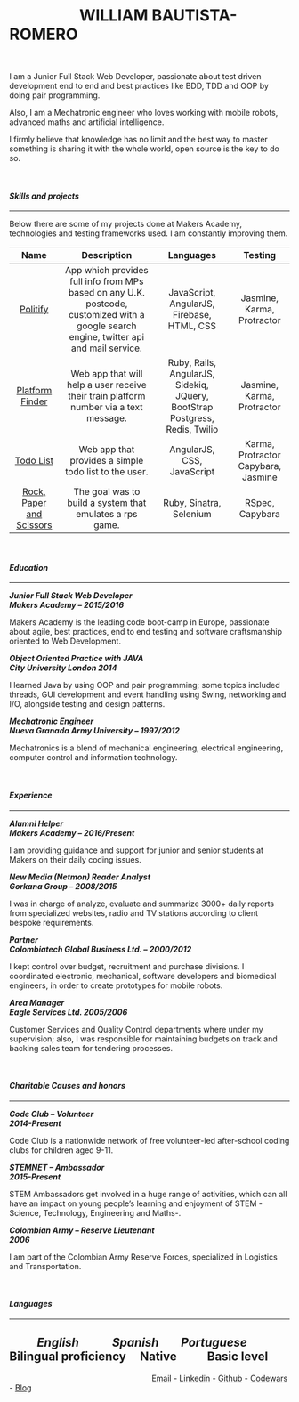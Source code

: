 &nbsp;&nbsp;&nbsp;&nbsp;&nbsp;&nbsp;&nbsp;&nbsp;&nbsp;&nbsp;&nbsp;&nbsp;&nbsp;&nbsp;&nbsp;&nbsp;&nbsp;&nbsp; WILLIAM BAUTISTA-ROMERO
================================

&nbsp;

I am a Junior Full Stack Web Developer, passionate about test driven development end to end and best practices like BDD, TDD and OOP by doing pair programming.

Also, I am a Mechatronic engineer who loves working with mobile robots, advanced maths and artificial intelligence.

I firmly believe that knowledge has no limit and the best way to master something is sharing it with the whole world, open source is the key to do so.

&nbsp;

#### _Skills and projects_
---

Below there are some of my projects done at Makers Academy, technologies and testing frameworks used. I am constantly improving them.

|                                **Name**                                |                                                              **Description**                                                              |                                **Languages**                                |             **Testing**             |
|:----------------------------------------------------------------------:|:-----------------------------------------------------------------------------------------------------------------------------------------:|:---------------------------------------------------------------------------:|:-----------------------------------:|
|            [Politify](https://github.com/Willibaur/politify)           | App which provides full info from MPs based on any  U.K. postcode, customized with a google search engine, twitter api and mail service.  |                  JavaScript, AngularJS, Firebase, HTML, CSS                 |      Jasmine, Karma, Protractor     |
|     [Platform Finder](https://github.com/Willibaur/platform-finder)    | Web app that will help a user receive their train  platform number via a text message.                                                    | Ruby, Rails, AngularJS, Sidekiq, JQuery, BootStrap Postgress, Redis, Twilio |      Jasmine, Karma, Protractor     |
|        [Todo List](https://github.com/Willibaur/todo_challenge)        | Web app that provides a simple todo list to the user.                                                                                     |                          AngularJS, CSS, JavaScript                         | Karma, Protractor Capybara, Jasmine |
| [Rock, Paper and Scissors](https://github.com/Willibaur/rps-challenge) | The goal was to build a system that emulates a rps game.                                                                                  |                           Ruby, Sinatra, Selenium                           |           RSpec, Capybara           |

&nbsp;

#### _Education_
---
**_Junior Full Stack Web Developer   
Makers Academy – 2015/2016_**

Makers Academy is the leading code boot-camp in Europe, passionate about agile, best  practices, end to end testing and software craftsmanship oriented to Web Development.

**_Object Oriented Practice with JAVA  
City University London 2014_**

I learned Java by using OOP and pair programming; some topics included threads, GUI development and event handling using Swing, networking and I/O, alongside testing and design patterns.


**_Mechatronic Engineer  
Nueva Granada Army University – 1997/2012_**

Mechatronics is a blend of mechanical engineering, electrical engineering, computer control and information technology.

&nbsp;

#### _Experience_
-------------------------

**_Alumni Helper  
Makers Academy – 2016/Present_**

I am providing guidance and support for junior and senior students at Makers on their daily coding issues.

**_New Media (Netmon) Reader Analyst  
Gorkana Group – 2008/2015_**

I was in charge of analyze, evaluate and summarize 3000+ daily reports from specialized websites, radio and TV stations according to client bespoke requirements.

**_Partner  
Colombiatech Global Business Ltd. – 2000/2012_**

I kept control over budget, recruitment and purchase divisions. I coordinated electronic, mechanical, software developers and biomedical engineers, in order to create prototypes for mobile robots.

**_Area Manager  
Eagle Services Ltd.  2005/2006_**  

Customer Services and Quality Control departments where under my supervision; also,  I was responsible for maintaining budgets on track and backing sales team for tendering processes.

&nbsp;

#### _Charitable Causes and honors_
--------------------

**_Code Club –  Volunteer  
2014-Present_**

Code Club is a nationwide network of free volunteer-led after-school coding clubs for children aged 9-11.

**_STEMNET –  Ambassador  
2015-Present_**

STEM Ambassadors get involved in a huge range of activities, which can all have an impact on young people’s learning and enjoyment of STEM -Science, Technology, Engineering and Maths-.


**_Colombian Army – Reserve Lieutenant  
2006_**  

I am part of the Colombian Army Reserve Forces, specialized in Logistics and Transportation.

&nbsp;

#### _Languages_
-----------

&nbsp;&nbsp;&nbsp;&nbsp;&nbsp;&nbsp;&nbsp;&nbsp;&nbsp;&nbsp;**_English_** &nbsp;&nbsp;&nbsp;&nbsp;&nbsp;&nbsp;&nbsp;&nbsp;&nbsp;&nbsp; **_Spanish_** &nbsp;&nbsp;&nbsp;&nbsp;&nbsp;&nbsp; **_Portuguese_**  
Bilingual proficiency&nbsp;&nbsp;&nbsp;&nbsp; Native &nbsp;&nbsp;&nbsp;&nbsp;&nbsp;&nbsp;&nbsp;&nbsp;&nbsp;&nbsp;Basic level
&nbsp;
-------

&nbsp;&nbsp;&nbsp;&nbsp;&nbsp;&nbsp;&nbsp;&nbsp;&nbsp;&nbsp;&nbsp;&nbsp;&nbsp;&nbsp;&nbsp;&nbsp;&nbsp;&nbsp;&nbsp;&nbsp;&nbsp;&nbsp;&nbsp;&nbsp;&nbsp;&nbsp;&nbsp;&nbsp;&nbsp;&nbsp;&nbsp;&nbsp;&nbsp;&nbsp;&nbsp;&nbsp;&nbsp;&nbsp;&nbsp;&nbsp;&nbsp;&nbsp;&nbsp;&nbsp;&nbsp;&nbsp;&nbsp;&nbsp;&nbsp;&nbsp;&nbsp;&nbsp;&nbsp;&nbsp;&nbsp;&nbsp;&nbsp;&nbsp;&nbsp;&nbsp;&nbsp;&nbsp;&nbsp;&nbsp; [Email](williambautista@gmail.com) - [Linkedin](uk.linkedin.com/in/willibaur) - [Github](github.com/Willibaur) -  [Codewars](http://www.codewars.com/users/willibaur) - [Blog](https://willibaur.github.io/)
